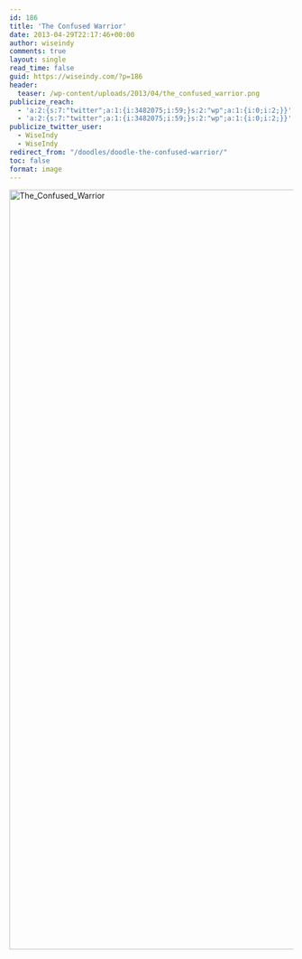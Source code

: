 ```yaml
---
id: 186
title: 'The Confused Warrior'
date: 2013-04-29T22:17:46+00:00
author: wiseindy
comments: true
layout: single
read_time: false
guid: https://wiseindy.com/?p=186
header:
  teaser: /wp-content/uploads/2013/04/the_confused_warrior.png
publicize_reach:
  - 'a:2:{s:7:"twitter";a:1:{i:3482075;i:59;}s:2:"wp";a:1:{i:0;i:2;}}'
  - 'a:2:{s:7:"twitter";a:1:{i:3482075;i:59;}s:2:"wp";a:1:{i:0;i:2;}}'
publicize_twitter_user:
  - WiseIndy
  - WiseIndy
redirect_from: "/doodles/doodle-the-confused-warrior/"
toc: false
format: image
---
```

<img class="alignnone size-full wp-image-188" alt="The_Confused_Warrior" src="https://wiseindy.com/wp-content/uploads/2013/04/the_confused_warrior.png" width="960" height="1345" />
